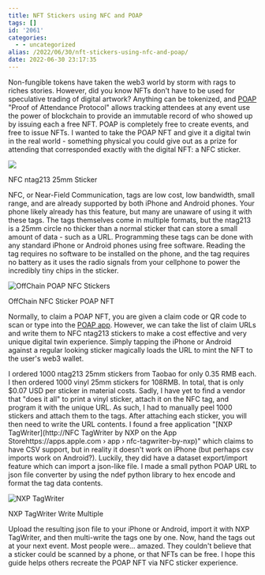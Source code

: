 ```yaml
---
title: NFT Stickers using NFC and POAP
tags: []
id: '2061'
categories:
  - - uncategorized
alias: /2022/06/30/nft-stickers-using-nfc-and-poap/
date: 2022-06-30 23:17:35
---
```


Non-fungible tokens have taken the web3 world by storm with rags to riches stories. However, did you know NFTs don't have to be used for speculative trading of digital artwork? Anything can be tokenized, and [POAP](https://poap.xyz/) "Proof of Attendance Protocol" allows tracking attendees at any event use the power of blockchain to provide an immutable record of who showed up by issuing each a free NFT. POAP is completely free to create events, and free to issue NFTs. I wanted to take the POAP NFT and give it a digital twin in the real world - something physical you could give out as a prize for attending that corresponded exactly with the digital NFT: a NFC sticker.
<!-- more -->
![](https://www.androidauthority.com/wp-content/uploads/2013/09/NFC-tag-induction-circuit.jpg)

NFC ntag213 25mm Sticker

NFC, or Near-Field Communication, tags are low cost, low bandwidth, small range, and are already supported by both iPhone and Android phones. Your phone likely already has this feature, but many are unaware of using it with these tags. The tags themselves come in multiple formats, but the ntag213 is a 25mm circle no thicker than a normal sticker that can store a small amount of data - such as a URL. Programming these tags can be done with any standard iPhone or Android phones using free software. Reading the tag requires no software to be installed on the phone, and the tag requires no battery as it uses the radio signals from your cellphone to power the incredibly tiny chips in the sticker.

![OffChain POAP NFC Stickers](/2022/06/offchainpoapsticker-1-300x225.jpg)

OffChain NFC Sticker POAP NFT

Normally, to claim a POAP NFT, you are given a claim code or QR code to scan or type into the [POAP app](https://poap.xyz/). However, we can take the list of claim URLs and write them to NFC ntag213 stickers to make a cost effective and very unique digital twin experience. Simply tapping the iPhone or Android against a regular looking sticker magically loads the URL to mint the NFT to the user's web3 wallet. 

I ordered 1000 ntag213 25mm stickers from Taobao for only 0.35 RMB each. I then ordered 1000 vinyl 25mm stickers for 108RMB. In total, that is only $0.07 USD per sticker in material costs. Sadly, I have yet to find a vendor that "does it all" to print a vinyl sticker, attach it on the NFC tag, and program it with the unique URL. As such, I had to manually peel 1000 stickers and attach them to the tags. After attaching each sticker, you will then need to write the URL contents. I found a free application "[NXP TagWriter](http://NFC TagWriter by NXP on the App Storehttps://apps.apple.com › app › nfc-tagwriter-by-nxp)" which claims to have CSV support, but in reality it doesn't work on iPhone (but perhaps csv imports work on Android?). Luckily, they did have a dataset export/import feature which can import a json-like file. I made a small python POAP URL to json file converter by using the ndef python library to hex encode and format the tag data contents.

![NXP TagWriter](/2022/06/nxp_tagwriter-139x300.jpg)

NXP TagWriter Write Multiple

Upload the resulting json file to your iPhone or Android, import it with NXP TagWriter, and then multi-write the tags one by one. Now, hand the tags out at your next event. Most people were… amazed. They couldn't believe that a sticker could be scanned by a phone, or that NFTs can be free. I hope this guide helps others recreate the POAP NFT via NFC sticker experience.